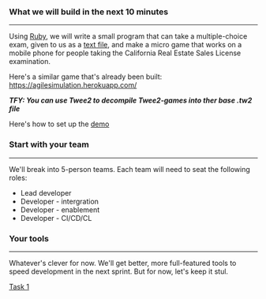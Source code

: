 ### What we will build in the next 10 minutes
---
Using [Ruby](https://www.ruby-lang.org/en/), we will write a small program that can take a multiple-choice exam, given to us as a [text file](../master/mce.txt), and make a micro game that works on a mobile phone for people taking the California Real Estate Sales License examination.

Here's a similar game that's already been built: https://agilesimulation.herokuapp.com/

**_TFY: You can use Twee2 to decompile Twee2-games into ther base .tw2 file_**

Here's how to set up the [demo](../master/demo.md)

### Start with your team
---
We'll break into 5-person teams. 
Each team will need to seat the following roles:
* Lead developer
* Developer - intergration
* Developer - enablement
* Developer - CI/CD/CL
### Your tools
---
Whatever's clever for now. We'll get better, more full-featured tools to speed development in the next sprint. But for now, let's keep it stul.

[Task 1](../master/task1.md)
